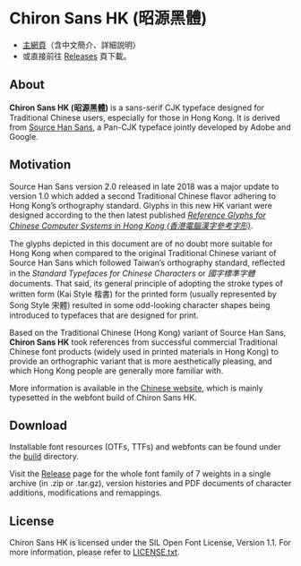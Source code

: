 Chiron Sans HK (昭源黑體)
=========================

 * [主網頁](https://tamcy.github.io/chiron-sans-hk/)（含中文簡介、詳細説明）
 * 或直接前往 [Releases](https://github.com/tamcy/chiron-sans-hk/releases) 頁下載。

## About

**Chiron Sans HK (昭源黑體)** is a sans-serif CJK typeface designed for Traditional Chinese users, especially for those in Hong Kong. It is derived from [Source Han Sans](https://github.com/adobe-fonts/source-han-sans), a Pan-CJK typeface jointly developed by Adobe and Google.

## Motivation

Source Han Sans version 2.0 released in late 2018 was a major update to version 1.0 which added a second Traditional Chinese flavor adhering to Hong Kong’s orthography standard. Glyphs in this new HK variant were designed according to the then latest published *[Reference Glyphs for Chinese Computer Systems in Hong Kong (香港電腦漢字參考字形)](https://www.ogcio.gov.hk/en/our_work/business/tech_promotion/ccli/cliac/reference_glyphs.html)*.

The glyphs depicted in this document are of no doubt more suitable for Hong Kong when compared to the original Traditional Chinese variant of Source Han Sans which followed Taiwan’s orthography standard, reflected in the *Standard Typefaces for Chinese Characters* or *國字標準字體* documents. That said, its general principle of adopting the stroke types of written form (Kai Style 楷書) for the printed form (usually represented by Song Style 宋體) resulted in some odd-looking character shapes being introduced to typefaces that are designed for print.

Based on the Traditional Chinese (Hong Kong) variant of Source Han Sans, **Chiron Sans HK** took references from successful commercial Traditional Chinese font products (widely used in printed materials in Hong Kong) to provide an orthographic variant that is more aesthetically pleasing, and which Hong Kong people are generally more familiar with.

More information is available in the [Chinese website](https://tamcy.github.io/chiron-sans-hk/), which is mainly typesetted in the webfont build of Chiron Sans HK.

## Download

Installable font resources (OTFs, TTFs) and webfonts can be found under the [build](build/) directory.

Visit the [Release](https://github.com/tamcy/chiron-sans-hk/releases) page for the whole font family of 7 weights in a single archive (in .zip or .tar.gz), version histories and PDF documents of character additions, modifications and remappings.

## License

Chiron Sans HK is licensed under the SIL Open Font License, Version 1.1. For more information, please refer to [LICENSE.txt](LICENSE.txt).
